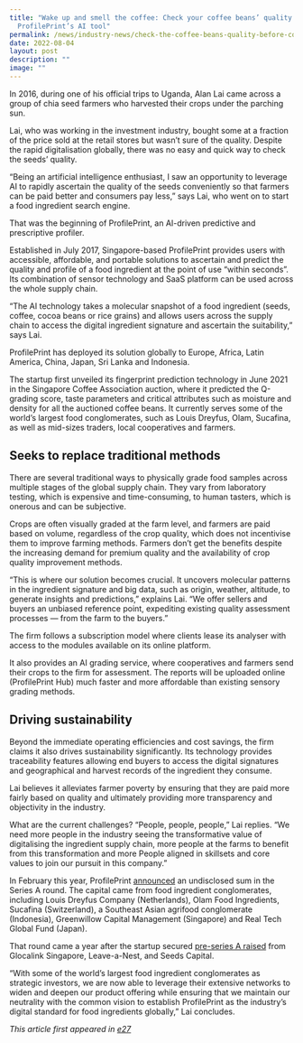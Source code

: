 ```yaml
---
title: "Wake up and smell the coffee: Check your coffee beans’ quality using
  ProfilePrint’s AI tool"
permalink: /news/industry-news/check-the-coffee-beans-quality-before-consuming-using-profileprints-ai-tool/
date: 2022-08-04
layout: post
description: ""
image: ""
---
```

In 2016, during one of his official trips to Uganda, Alan Lai came across a group of chia seed farmers who harvested their crops under the parching sun.

Lai, who was working in the investment industry, bought some at a fraction of the price sold at the retail stores but wasn’t sure of the quality. Despite the rapid digitalisation globally, there was no easy and quick way to check the seeds’ quality.

“Being an artificial intelligence enthusiast, I saw an opportunity to leverage AI to rapidly ascertain the quality of the seeds conveniently so that farmers can be paid better and consumers pay less,” says Lai, who went on to start a food ingredient search engine.

That was the beginning of ProfilePrint, an AI-driven predictive and prescriptive profiler.

Established in July 2017, Singapore-based ProfilePrint provides users with accessible, affordable, and portable solutions to ascertain and predict the quality and profile of a food ingredient at the point of use “within seconds”. Its combination of sensor technology and SaaS platform can be used across the whole supply chain.

“The AI technology takes a molecular snapshot of a food ingredient (seeds, coffee, cocoa beans or rice grains) and allows users across the supply chain to access the digital ingredient signature and ascertain the suitability,” says Lai.

ProfilePrint has deployed its solution globally to Europe, Africa, Latin America, China, Japan, Sri Lanka and Indonesia.

The startup first unveiled its fingerprint prediction technology in June 2021 in the Singapore Coffee Association auction, where it predicted the Q-grading score, taste parameters and critical attributes such as moisture and density for all the auctioned coffee beans. It currently serves some of the world’s largest food conglomerates, such as Louis Dreyfus, Olam, Sucafina, as well as mid-sizes traders, local cooperatives and farmers.

Seeks to replace traditional methods
------------------------------------

There are several traditional ways to physically grade food samples across multiple stages of the global supply chain. They vary from laboratory testing, which is expensive and time-consuming, to human tasters, which is onerous and can be subjective.

Crops are often visually graded at the farm level, and farmers are paid based on volume, regardless of the crop quality, which does not incentivise them to improve farming methods. Farmers don’t get the benefits despite the increasing demand for premium quality and the availability of crop quality improvement methods.

“This is where our solution becomes crucial. It uncovers molecular patterns in the ingredient signature and big data, such as origin, weather, altitude, to generate insights and predictions,” explains Lai. “We offer sellers and buyers an unbiased reference point, expediting existing quality assessment processes — from the farm to the buyers.”

The firm follows a subscription model where clients lease its analyser with access to the modules available on its online platform.

It also provides an AI grading service, where cooperatives and farmers send their crops to the firm for assessment. The reports will be uploaded online (ProfilePrint Hub) much faster and more affordable than existing sensory grading methods.

Driving sustainability
----------------------

Beyond the immediate operating efficiencies and cost savings, the firm claims it also drives sustainability significantly. Its technology provides traceability features allowing end buyers to access the digital signatures and geographical and harvest records of the ingredient they consume.

Lai believes it alleviates farmer poverty by ensuring that they are paid more fairly based on quality and ultimately providing more transparency and objectivity in the industry.

What are the current challenges? “People, people, people,” Lai replies. “We need more people in the industry seeing the transformative value of digitalising the ingredient supply chain, more people at the farms to benefit from this transformation and more People aligned in skillsets and core values to join our pursuit in this company.”

In February this year, ProfilePrint [announced](https://e27.co/profileprint-closes-series-a-financing-20220214/) an undisclosed sum in the Series A round. The capital came from food ingredient conglomerates, including Louis Dreyfus Company (Netherlands), Olam Food Ingredients, Sucafina (Switzerland), a Southeast Asian agrifood conglomerate (Indonesia), Greenwillow Capital Management (Singapore) and Real Tech Global Fund (Japan).

That round came a year after the startup secured [pre-series A raised](https://www.businesstimes.com.sg/garage/profileprint-bags-pre-series-a-funding-from-singapore-japan-venture-capital-firms) from Glocalink Singapore, Leave-a-Nest, and Seeds Capital.

“With some of the world’s largest food ingredient conglomerates as strategic investors, we are now able to leverage their extensive networks to widen and deepen our product offering while ensuring that we maintain our neutrality with the common vision to establish ProfilePrint as the industry’s digital standard for food ingredients globally,” Lai concludes.

*This article first appeared in [e27](https://e27.co/check-the-coffee-beans-quality-before-consuming-using-profileprints-ai-tool-20220804/)*